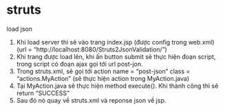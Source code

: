 # struts
load json
<ol>
  <li>Khi load server thì sẽ vào trang index.jsp (được config trong web.xml) (url = “http://localhost:8080/Struts2JsonValidation/”)     </li>
  <li>Khi trang được load lên, khi ấn button submit sẽ thực hiện đoạn script, trong script có đoạn ajax gọi tới url post-jon.</li>
  <li>Trong struts.xml, sẽ gọi tới action name = “post-json” class = “actions.MyAction” (sẽ thực hiện action trong MyAction.java)</li>
  <li>Tại MyAction.java sẽ thực hiện method execute(). Khi thành công thì sẽ return “SUCCESS”</li>
  <li>Sau đó nó quay về struts.xml và reponse json về jsp.</li>
</ol>
